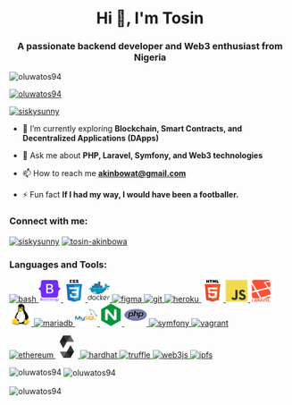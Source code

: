 <h1 align="center">Hi 👋, I'm Tosin</h1>
<h3 align="center">A passionate backend developer and Web3 enthusiast from Nigeria</h3>

<p align="left"> <img src="https://komarev.com/ghpvc/?username=oluwatos94&label=Profile%20views&color=0e75b6&style=flat" alt="oluwatos94" /> </p>

<p align="left"> <a href="https://github.com/ryo-ma/github-profile-trophy"><img src="https://github-profile-trophy.vercel.app/?username=oluwatos94" alt="oluwatos94" /></a> </p>

<p align="left"> <a href="https://twitter.com/siskysunny" target="blank"><img src="https://img.shields.io/twitter/follow/siskysunny?logo=twitter&style=for-the-badge" alt="siskysunny" /></a> </p>

- 🌱 I’m currently exploring **Blockchain, Smart Contracts, and Decentralized Applications (DApps)**

- 💬 Ask me about **PHP, Laravel, Symfony, and Web3 technologies**

- 📫 How to reach me **akinbowat@gmail.com**

- ⚡ Fun fact **If I had my way, I would have been a footballer.**

<h3 align="left">Connect with me:</h3>
<p align="left">
<a href="https://twitter.com/siskysunny" target="blank"><img align="center" src="https://raw.githubusercontent.com/rahuldkjain/github-profile-readme-generator/master/src/images/icons/Social/twitter.svg" alt="siskysunny" height="30" width="40" /></a>
<a href="https://linkedin.com/in/tosin-akinbowa" target="blank"><img align="center" src="https://raw.githubusercontent.com/rahuldkjain/github-profile-readme-generator/master/src/images/icons/Social/linked-in-alt.svg" alt="tosin-akinbowa" height="30" width="40" /></a>
</p>

<h3 align="left">Languages and Tools:</h3>
<p align="left"> 
  <!-- Backend Tools -->
  <a href="https://www.gnu.org/software/bash/" target="_blank" rel="noreferrer"> <img src="https://www.vectorlogo.zone/logos/gnu_bash/gnu_bash-icon.svg" alt="bash" width="40" height="40"/> </a> 
  <a href="https://getbootstrap.com" target="_blank" rel="noreferrer"> <img src="https://raw.githubusercontent.com/devicons/devicon/master/icons/bootstrap/bootstrap-plain-wordmark.svg" alt="bootstrap" width="40" height="40"/> </a> 
  <a href="https://www.w3schools.com/css/" target="_blank" rel="noreferrer"> <img src="https://raw.githubusercontent.com/devicons/devicon/master/icons/css3/css3-original-wordmark.svg" alt="css3" width="40" height="40"/> </a> 
  <a href="https://www.docker.com/" target="_blank" rel="noreferrer"> <img src="https://raw.githubusercontent.com/devicons/devicon/master/icons/docker/docker-original-wordmark.svg" alt="docker" width="40" height="40"/> </a> 
  <a href="https://www.figma.com/" target="_blank" rel="noreferrer"> <img src="https://www.vectorlogo.zone/logos/figma/figma-icon.svg" alt="figma" width="40" height="40"/> </a> 
  <a href="https://git-scm.com/" target="_blank" rel="noreferrer"> <img src="https://www.vectorlogo.zone/logos/git-scm/git-scm-icon.svg" alt="git" width="40" height="40"/> </a> 
  <a href="https://heroku.com" target="_blank" rel="noreferrer"> <img src="https://www.vectorlogo.zone/logos/heroku/heroku-icon.svg" alt="heroku" width="40" height="40"/> </a> 
  <a href="https://www.w3.org/html/" target="_blank" rel="noreferrer"> <img src="https://raw.githubusercontent.com/devicons/devicon/master/icons/html5/html5-original-wordmark.svg" alt="html5" width="40" height="40"/> </a> 
  <a href="https://developer.mozilla.org/en-US/docs/Web/JavaScript" target="_blank" rel="noreferrer"> <img src="https://raw.githubusercontent.com/devicons/devicon/master/icons/javascript/javascript-original.svg" alt="javascript" width="40" height="40"/> </a> 
  <a href="https://laravel.com/" target="_blank" rel="noreferrer"> <img src="https://raw.githubusercontent.com/devicons/devicon/master/icons/laravel/laravel-plain-wordmark.svg" alt="laravel" width="40" height="40"/> </a> 
  <a href="https://www.linux.org/" target="_blank" rel="noreferrer"> <img src="https://raw.githubusercontent.com/devicons/devicon/master/icons/linux/linux-original.svg" alt="linux" width="40" height="40"/> </a> 
  <a href="https://mariadb.org/" target="_blank" rel="noreferrer"> <img src="https://www.vectorlogo.zone/logos/mariadb/mariadb-icon.svg" alt="mariadb" width="40" height="40"/> </a> 
  <a href="https://www.mysql.com/" target="_blank" rel="noreferrer"> <img src="https://raw.githubusercontent.com/devicons/devicon/master/icons/mysql/mysql-original-wordmark.svg" alt="mysql" width="40" height="40"/> </a> 
  <a href="https://www.nginx.com" target="_blank" rel="noreferrer"> <img src="https://raw.githubusercontent.com/devicons/devicon/master/icons/nginx/nginx-original.svg" alt="nginx" width="40" height="40"/> </a> 
  <a href="https://www.php.net" target="_blank" rel="noreferrer"> <img src="https://raw.githubusercontent.com/devicons/devicon/master/icons/php/php-original.svg" alt="php" width="40" height="40"/> </a> 
  <a href="https://symfony.com" target="_blank" rel="noreferrer"> <img src="https://symfony.com/logos/symfony_black_03.svg" alt="symfony" width="40" height="40"/> </a> 
  <a href="https://www.vagrantup.com/" target="_blank" rel="noreferrer"> <img src="https://www.vectorlogo.zone/logos/vagrantup/vagrantup-icon.svg" alt="vagrant" width="40" height="40"/> </a> 

  <!-- Web3 Tools -->
  <a href="https://ethereum.org/" target="_blank" rel="noreferrer"> <img src="https://raw.githubusercontent.com/devicons/devicon/master/icons/ethereum/ethereum-original.svg" alt="ethereum" width="40" height="40"/> </a> 
  <a href="https://soliditylang.org/" target="_blank" rel="noreferrer"> <img src="https://raw.githubusercontent.com/devicons/devicon/master/icons/solidity/solidity-original.svg" alt="solidity" width="40" height="40"/> </a> 
  <a href="https://hardhat.org/" target="_blank" rel="noreferrer"> <img src="https://hardhat.org/_next/static/media/hardhat-logo-dark.48466bda.svg" alt="hardhat" width="40" height="40"/> </a> 
  <a href="https://trufflesuite.com/" target="_blank" rel="noreferrer"> <img src="https://raw.githubusercontent.com/trufflesuite/truffle/master/packages/core/logo.png" alt="truffle" width="40" height="40"/> </a> 
  <a href="https://web3js.readthedocs.io/" target="_blank" rel="noreferrer"> <img src="https://raw.githubusercontent.com/ChainSafe/web3.js/HEAD/.github/assets/logo.svg" alt="web3js" width="40" height="40"/> </a> 
  <a href="https://ipfs.tech/" target="_blank" rel="noreferrer"> <img src="https://upload.wikimedia.org/wikipedia/commons/1/18/Ipfs-logo-1024-ice-text.png" alt="ipfs" width="40" height="40"/> </a> 
</p>

<p><img align="left" src="https://github-readme-stats.vercel.app/api/top-langs?username=oluwatos94&show_icons=true&locale=en&layout=compact" alt="oluwatos94" /></p>

<p>&nbsp;<img align="center" src="https://github-readme-stats.vercel.app/api?username=oluwatos94&show_icons=true&locale=en" alt="oluwatos94" /></p>

<p><img align="center" src="https://github-readme-streak-stats.herokuapp.com/?user=oluwatos94&" alt="oluwatos94" /></p>
